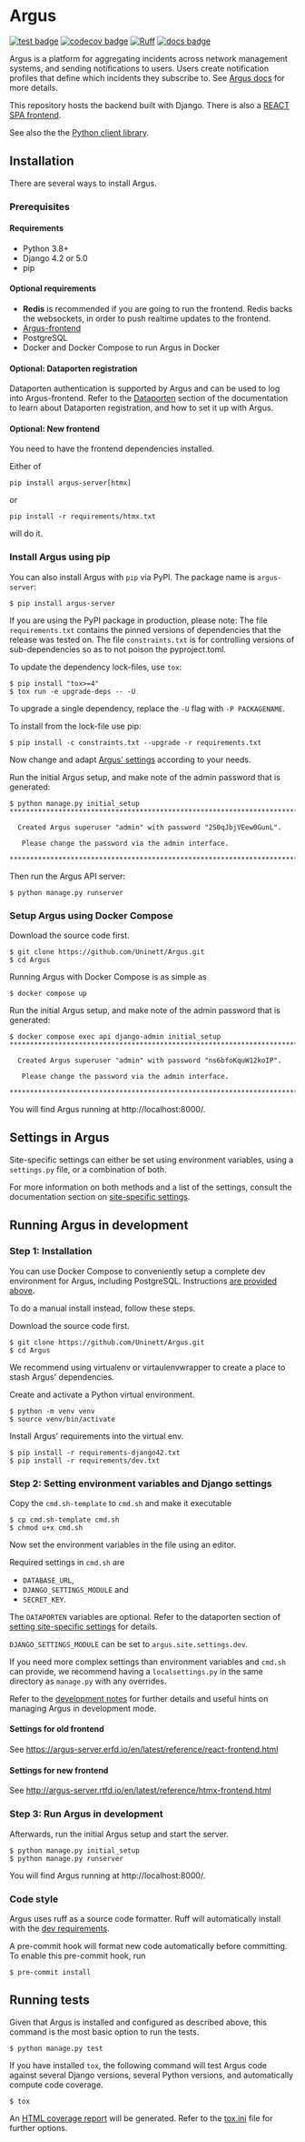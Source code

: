 # Argus
[![test badge](https://github.com/Uninett/Argus/actions/workflows/python.yml/badge.svg)](https://github.com/Uninett/Argus/actions)
[![codecov badge](https://codecov.io/gh/Uninett/Argus/branch/master/graph/badge.svg)](https://codecov.io/gh/Uninett/Argus)
[![Ruff](https://img.shields.io/endpoint?url=https://raw.githubusercontent.com/astral-sh/ruff/main/assets/badge/v2.json)](https://github.com/astral-sh/ruff)
[![docs badge](https://readthedocs.org/projects/argus-server/badge/?version=latest&style=flat)](http://argus-server.rtfd.io/en/latest/)

Argus is a platform for aggregating incidents across network management systems, and
sending notifications to users. Users create notification profiles that define which
incidents they subscribe to. See [Argus docs](http://argus-server.rtfd.io/en/latest/) for more details.

This repository hosts the backend built with Django. There is also a
[REACT SPA frontend](https://github.com/Uninett/Argus-frontend).


See also the the [Python client library](https://github.com/Uninett/pyargus).

## Installation

There are several ways to install Argus.

### Prerequisites

#### Requirements

* Python 3.8+
* Django 4.2 or 5.0
* pip

#### Optional requirements

* **Redis**
  is recommended if you are going to run the frontend.
  Redis backs the websockets, in order to push realtime updates to the frontend.
* [Argus-frontend](https://github.com/Uninett/Argus-frontend/)
* PostgreSQL
* Docker and Docker Compose to run Argus in Docker

#### Optional: Dataporten registration

Dataporten authentication is supported by Argus and can be used to log into
Argus-frontend.
Refer to the [Dataporten](https://argus-server.rtfd.io/en/latest/authentication.html#dataporten) section of the documentation to learn
about Dataporten registration, and how to set it up with Argus.

#### Optional: New frontend

You need to have the frontend dependencies installed.

Either of

```
pip install argus-server[htmx]
```

or

```
pip install -r requirements/htmx.txt
```

will do it.

### Install Argus using pip

You can also install Argus with `pip` via PyPI. The package name is `argus-server`:
```console
$ pip install argus-server
```

If you are using the PyPI package in production, please note: The file
`requirements.txt` contains the pinned versions of dependencies that the
release was tested on. The file `constraints.txt` is for controlling versions
of sub-dependencies so as to not poison the pyproject.toml.

To update the dependency lock-files, use `tox`:

```console
$ pip install "tox>=4"
$ tox run -e upgrade-deps -- -U
```

To upgrade a single dependency, replace the `-U` flag with `-P PACKAGENAME`.

To install from the lock-file use pip:

```console
$ pip install -c constraints.txt --upgrade -r requirements.txt
```

Now change and adapt [Argus' settings](#settings-in-argus) according to your needs.

Run the initial Argus setup, and make note of the admin password that is generated:

```console
$ python manage.py initial_setup
******************************************************************************

  Created Argus superuser "admin" with password "2S0qJbjVEew0GunL".

   Please change the password via the admin interface.

******************************************************************************
```

Then run the Argus API server:

```console
$ python manage.py runserver
```

### Setup Argus using Docker Compose

Download the source code first.
```console
$ git clone https://github.com/Uninett/Argus.git
$ cd Argus
```

Running Argus with Docker Compose is as simple as
```console
$ docker compose up
```

Run the initial Argus setup, and make note of the admin password that is generated:

```console
$ docker compose exec api django-admin initial_setup
******************************************************************************

  Created Argus superuser "admin" with password "ns6bfoKquW12koIP".

   Please change the password via the admin interface.

******************************************************************************
```


You will find Argus running at http://localhost:8000/.

## Settings in Argus

Site-specific settings can either be set using environment variables, using a
`settings.py` file, or a combination of both.

For more information on both methods and a list of the settings, consult the
documentation section on
[site-specific settings](http://argus-server.rtfd.io/en/latest/site-specific-settings.html).


## Running Argus in development

### Step 1: Installation

You can use Docker Compose to conveniently setup a complete dev environment for Argus,
including PostgreSQL. Instructions
[are provided above](#setup-argus-using-docker-compose).

To do a manual install instead, follow these steps.

Download the source code first.
```console
$ git clone https://github.com/Uninett/Argus.git
$ cd Argus
```

We recommend using virtualenv or virtaulenvwrapper to create
a place to stash Argus' dependencies.

Create and activate a Python virtual environment.
```console
$ python -m venv venv
$ source venv/bin/activate
```

Install Argus' requirements into the virtual env.
```console
$ pip install -r requirements-django42.txt
$ pip install -r requirements/dev.txt
```

### Step 2: Setting environment variables and Django settings

Copy the `cmd.sh-template` to `cmd.sh` and make it executable
```console
$ cp cmd.sh-template cmd.sh
$ chmod u+x cmd.sh
```
Now set the environment variables in the file using an editor.

Required settings in `cmd.sh` are

- `DATABASE_URL`,
- `DJANGO_SETTINGS_MODULE` and
- `SECRET_KEY`.

The `DATAPORTEN` variables are optional. Refer to the dataporten section of
[setting site-specific settings](http://argus-server.rtfd.io/en/latest/site-specific-settings.html) for details.

`DJANGO_SETTINGS_MODULE` can be set to `argus.site.settings.dev`.

If you need more complex settings than environment variables and ``cmd.sh`` can provide,
we recommend having a `localsettings.py` in the same directory as `manage.py` with any
overrides.

Refer to the [development notes](http://argus-server.rtfd.io/en/latest/development.html) for further details and
useful hints on managing Argus in development mode.

#### Settings for old frontend

See https://argus-server.erfd.io/en/latest/reference/react-frontend.html

#### Settings for new frontend

See http://argus-server.rtfd.io/en/latest/reference/htmx-frontend.html

### Step 3: Run Argus in development

Afterwards, run the initial Argus setup and start the server.
```console
$ python manage.py initial_setup
$ python manage.py runserver
```

You will find Argus running at http://localhost:8000/.

### Code style

Argus uses ruff as a source code formatter. Ruff will automatically install
with the [dev requirements](requirements/dev.txt).

A pre-commit hook will format new code automatically before committing.
To enable this pre-commit hook, run

```console
$ pre-commit install
```


## Running tests

Given that Argus is installed and configured as described above,
this command is the most basic option to run the tests.
```console
$ python manage.py test
```

If you have installed `tox`, the following command will
test Argus code against several Django versions, several Python versions, and
automatically compute code coverage.
```console
$ tox
```
An [HTML coverage report](htmlcov/index.html) will be generated.
Refer to the [tox.ini](tox.ini) file for further options.
